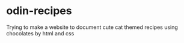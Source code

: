 # odin-recipes
Trying to make a website to document cute cat themed recipes using chocolates by html and css